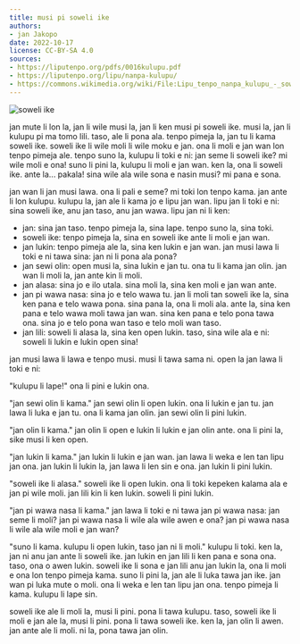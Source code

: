 ```yaml
---
title: musi pi soweli ike
authors:
- jan Jakopo
date: 2022-10-17
license: CC-BY-SA 4.0
sources:
- https://liputenpo.org/pdfs/0016kulupu.pdf
- https://liputenpo.org/lipu/nanpa-kulupu/
- https://commons.wikimedia.org/wiki/File:Lipu_tenpo_nanpa_kulupu_-_soweli_ike.png
---
```


![soweli ike](https://upload.wikimedia.org/wikipedia/commons/e/e2/Lipu_tenpo_nanpa_kulupu_-_soweli_ike.png)

jan mute li lon la, jan li wile musi la, jan li ken musi pi soweli ike. musi la, jan li kulupu pi ma tomo lili. taso, ale li pona ala. tenpo pimeja la, jan tu li kama soweli ike. soweli ike li wile moli li wile moku e jan. ona li moli e jan wan lon tenpo pimeja ale. tenpo suno la, kulupu li toki e ni: jan seme li soweli ike? mi wile moli e ona! suno li pini la, kulupu li moli e jan wan. ken la, ona li soweli ike. ante la... pakala! sina wile ala wile sona e nasin musi? mi pana e sona.

jan wan li jan musi lawa. ona li pali e seme? mi toki lon tenpo kama. jan ante li lon kulupu. kulupu la, jan ale li kama jo e lipu jan wan. lipu jan li toki e ni: sina soweli ike, anu jan taso, anu jan wawa. lipu jan ni li ken:

- jan: sina jan taso. tenpo pimeja la, sina lape. tenpo suno la, sina toki.
- soweli ike: tenpo pimeja la, sina en soweli ike ante li moli e jan wan.
- jan lukin: tenpo pimeja ale la, sina ken lukin e jan wan. jan musi lawa li toki e ni tawa sina: jan ni li pona ala pona?
- jan sewi olin: open musi la, sina lukin e jan tu. ona tu li kama jan olin. jan wan li moli la, jan ante kin li moli.
- jan alasa: sina jo e ilo utala. sina moli la, sina ken moli e jan wan ante.
- jan pi wawa nasa: sina jo e telo wawa tu. jan li moli tan soweli ike la, sina ken pana e telo wawa pona. sina pana la, ona li moli ala. ante la, sina ken pana e telo wawa moli tawa jan wan. sina ken pana e telo pona tawa ona. sina jo e telo pona wan taso e telo moli wan taso.
- jan lili: soweli li alasa la, sina ken open lukin. taso, sina wile ala e ni: soweli li lukin e lukin open sina!

jan musi lawa li lawa e tenpo musi. musi li tawa sama ni. open la jan lawa li toki e ni:

"kulupu li lape!" ona li pini e lukin ona.

"jan sewi olin li kama." jan sewi olin li open lukin. ona li lukin e jan tu. jan lawa li luka e jan tu. ona li kama jan olin. jan sewi olin li pini lukin.

"jan olin li kama." jan olin li open e lukin li lukin e jan olin ante. ona li pini la, sike musi li ken open.

"jan lukin li kama." jan lukin li lukin e jan wan. jan lawa li weka e len tan lipu jan ona. jan lukin li lukin la, jan lawa li len sin e ona. jan lukin li pini lukin.

"soweli ike li alasa." soweli ike li open lukin. ona li toki kepeken kalama ala e jan pi wile moli. jan lili kin li ken lukin. soweli li pini lukin.

"jan pi wawa nasa li kama." jan lawa li toki e ni tawa jan pi wawa nasa: jan seme li moli? jan pi wawa nasa li wile ala wile awen e ona? jan pi wawa nasa li wile ala wile moli e jan wan?

"suno li kama. kulupu li open lukin, taso jan ni li moli." kulupu li toki. ken la, jan ni anu jan ante li soweli ike. jan lukin en jan lili li ken pana e sona ona. taso, ona o awen lukin. soweli ike li sona e jan lili anu jan lukin la, ona li moli e ona lon tenpo pimeja kama. suno li pini la, jan ale li luka tawa jan ike. jan wan pi luka mute o moli. ona li weka e len tan lipu jan ona. tenpo pimeja li kama. kulupu li lape sin.

soweli ike ale li moli la, musi li pini. pona li tawa kulupu. taso, soweli ike li moli e jan ale la, musi li pini. pona li tawa soweli ike. ken la, jan olin li awen. jan ante ale li moli. ni la, pona tawa jan olin.